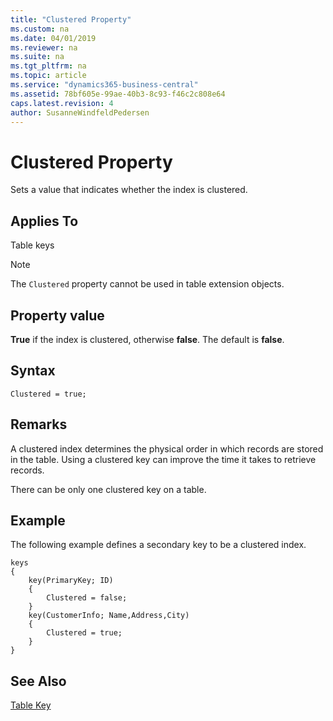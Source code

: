 ```yaml
---
title: "Clustered Property"
ms.custom: na
ms.date: 04/01/2019
ms.reviewer: na
ms.suite: na
ms.tgt_pltfrm: na
ms.topic: article
ms.service: "dynamics365-business-central"
ms.assetid: 78bf605e-99ae-40b3-8c93-f46c2c808e64
caps.latest.revision: 4
author: SusanneWindfeldPedersen
---
```


 

# Clustered Property
Sets a value that indicates whether the index is clustered.  
  
## Applies To  

Table keys  

> [!NOTE]  
> The `Clustered` property cannot be used in table extension objects.

## Property value
**True** if the index is clustered, otherwise **false**. The default is **false**.

## Syntax
```
Clustered = true;
```

## Remarks

A clustered index determines the physical order in which records are stored in the table. Using a clustered key can improve the time it takes to retrieve records. 

There can be only one clustered key on a table.

## Example

The following example defines a secondary key to be a clustered index. 
```
keys
{
    key(PrimaryKey; ID)
    {
        Clustered = false;
    }
    key(CustomerInfo; Name,Address,City)
    {
        Clustered = true;
    }
}

```
## See Also  
 [Table Key](devenv-key-properties.md)  